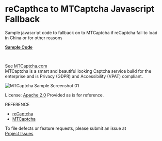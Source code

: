 # reCapthca to MTCaptcha Javascript Fallback 
Sample javascript code to fallback on to MTCaptcha if reCaptcha fail to load in China or for other reasons

<b>[Sample Code](https://github.com/mtcaptcha-public/MTCaptcha-Javascript-Fallback-from-ReCaptcha/blob/master/SampleCode/fallback-sample.html)</b>

<br >

See [MTCaptcha.com](https://www.mtcaptcha.com/) <br >
MTCaptcha is a smart and beautiful looking Captcha service build for the enterprise and is Privacy (GDPR) and Accessibility (VPAT) compliant.  

<img src="https://raw.githubusercontent.com/mtcaptcha-public/MTCaptcha-Direct-Token-Decryption/master/_www/assets/sample-01-sm.png" title="MTCaptcha Sample Screenshot 01"/>


License: [Apache 2.0](https://github.com/mtcaptcha-public/MTCaptcha-Javascript-Fallback-from-ReCaptcha/blob/master/LICENSE)
Provided as is for reference.


REFERENCE
- [reCaptcha](https://www.google.com/recaptcha/) 
- [MTCaptcha](https://www.mtcaptcha.com/)

To file defects or feature requests, please submit an issue at <br >
  [Project Issues](https://github.com/mtcaptcha-public/jsfallback-recapthca-to-mtcaptcha/issues) <br >
